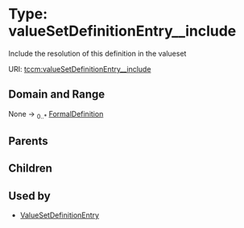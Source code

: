 
# Type: valueSetDefinitionEntry__include


Include the resolution of this definition in the valueset

URI: [tccm:valueSetDefinitionEntry__include](https://hotecosystem.org/tccm/valueSetDefinitionEntry__include)


## Domain and Range

None ->  <sub>0..*</sub> [FormalDefinition](FormalDefinition.md)

## Parents


## Children


## Used by

 * [ValueSetDefinitionEntry](ValueSetDefinitionEntry.md)
